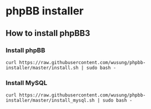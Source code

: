 # phpBB installer

## How to install phpBB3



### Install phpBB
```shell
curl https://raw.githubusercontent.com/wusung/phpbb-installer/master/install.sh | sudo bash -
```

### Install MySQL
```shell
curl https://raw.githubusercontent.com/wusung/phpbb-installer/master/install_mysql.sh | sudo bash -
```
